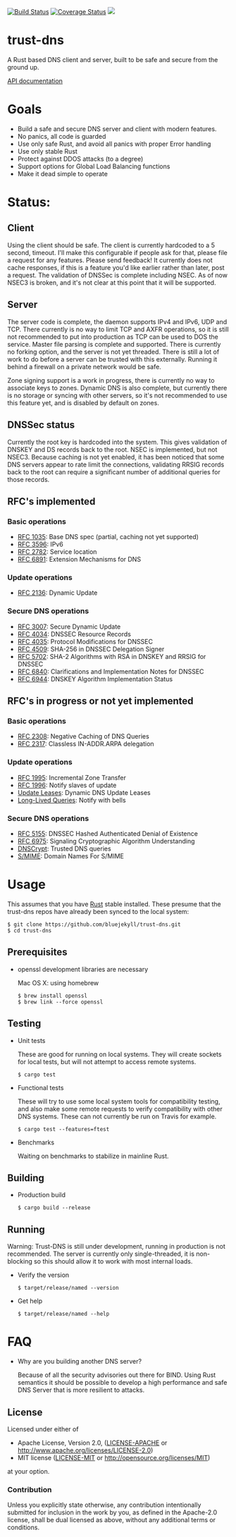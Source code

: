 [![Build Status](https://travis-ci.org/bluejekyll/trust-dns.svg?branch=master)](https://travis-ci.org/bluejekyll/trust-dns)
[![Coverage Status](https://coveralls.io/repos/github/bluejekyll/trust-dns/badge.svg?branch=master)](https://coveralls.io/github/bluejekyll/trust-dns?branch=master)
[![](http://meritbadge.herokuapp.com/trust-dns)](https://crates.io/crates/trust-dns)


# trust-dns

A Rust based DNS client and server, built to be safe and secure from the
ground up.

[API documentation](http://trust-dns.org/target/doc/trust_dns/index.html)

# Goals

- Build a safe and secure DNS server and client with modern features.
- No panics, all code is guarded
- Use only safe Rust, and avoid all panics with proper Error handling
- Use only stable Rust
- Protect against DDOS attacks (to a degree)
- Support options for Global Load Balancing functions
- Make it dead simple to operate

# Status:

## Client

Using the client should be safe. The client is currently hardcoded to a 5 second,
timeout. I'll make this configurable if people ask for that, please file a
request for any features. Please send feedback! It currently does not cache
responses, if this is a feature you'd like earlier rather than later, post a
 request. The validation of DNSSec is complete including NSEC. As of now NSEC3
 is broken, and it's not clear at this point that it will be supported.

## Server

The server code is complete, the daemon supports IPv4 and IPv6, UDP and TCP.
There currently is no way to limit TCP and AXFR operations, so it is still not
recommended to put into production as TCP can be used to DOS the service.
Master file parsing is complete and supported. There is currently no forking
option, and the server is not yet threaded. There is still a lot of work to do
before a server can be trusted with this externally. Running it behind a firewall
on a private network would be safe.

Zone signing support is a work in progress, there is currently no way to
associate keys to zones. Dynamic DNS is also complete, but currently there is
no storage or syncing with other servers, so it's not recommended to use this
feature yet, and is disabled by default on zones.

## DNSSec status

Currently the root key is hardcoded into the system. This gives validation of
DNSKEY and DS records back to the root. NSEC is implemented, but not NSEC3.
Because caching is not yet enabled, it has been noticed that some DNS servers
appear to rate limit the connections, validating RRSIG records back to the root
can require a significant number of additional queries for those records.

## RFC's implemented

### Basic operations
- [RFC 1035](https://tools.ietf.org/html/rfc1035): Base DNS spec (partial, caching not yet supported)
- [RFC 3596](https://tools.ietf.org/html/rfc3596): IPv6
- [RFC 2782](https://tools.ietf.org/html/rfc2782): Service location
- [RFC 6891](https://tools.ietf.org/html/rfc6891): Extension Mechanisms for DNS

### Update operations
- [RFC 2136](https://tools.ietf.org/html/rfc2136): Dynamic Update

### Secure DNS operations
- [RFC 3007](https://tools.ietf.org/html/rfc3007): Secure Dynamic Update
- [RFC 4034](https://tools.ietf.org/html/rfc4034): DNSSEC Resource Records
- [RFC 4035](https://tools.ietf.org/html/rfc4035): Protocol Modifications for DNSSEC
- [RFC 4509](https://tools.ietf.org/html/rfc4509): SHA-256 in DNSSEC Delegation Signer
- [RFC 5702](https://tools.ietf.org/html/rfc5702): SHA-2 Algorithms with RSA in DNSKEY and RRSIG for DNSSEC
- [RFC 6840](https://tools.ietf.org/html/rfc6840): Clarifications and Implementation Notes for DNSSEC
- [RFC 6944](https://tools.ietf.org/html/rfc6944): DNSKEY Algorithm Implementation Status

## RFC's in progress or not yet implemented

### Basic operations
- [RFC 2308](https://tools.ietf.org/html/rfc2308): Negative Caching of DNS Queries
- [RFC 2317](https://tools.ietf.org/html/rfc2317): Classless IN-ADDR.ARPA delegation

### Update operations
- [RFC 1995](https://tools.ietf.org/html/rfc1995): Incremental Zone Transfer
- [RFC 1996](https://tools.ietf.org/html/rfc1996): Notify slaves of update
- [Update Leases](https://tools.ietf.org/html/draft-sekar-dns-ul-01): Dynamic DNS Update Leases
- [Long-Lived Queries](http://tools.ietf.org/html/draft-sekar-dns-llq-01): Notify with bells

### Secure DNS operations
- [RFC 5155](https://tools.ietf.org/html/rfc5155): DNSSEC Hashed Authenticated Denial of Existence
- [RFC 6975](https://tools.ietf.org/html/rfc6975): Signaling Cryptographic Algorithm Understanding
- [DNSCrypt](https://dnscrypt.org): Trusted DNS queries
- [S/MIME](https://tools.ietf.org/html/draft-ietf-dane-smime-09): Domain Names For S/MIME

# Usage

This assumes that you have [Rust](https://www.rust-lang.org) stable installed. These
presume that the trust-dns repos have already been synced to the local system:

    $ git clone https://github.com/bluejekyll/trust-dns.git
    $ cd trust-dns

## Prerequisites

-   openssl development libraries are necessary

    Mac OS X: using homebrew

        $ brew install openssl
        $ brew link --force openssl

## Testing

-   Unit tests

    These are good for running on local systems. They will create sockets for
    local tests, but will not attempt to access remote systems.

        $ cargo test

-   Functional tests

    These will try to use some local system tools for compatibility testing,
    and also make some remote requests to verify compatibility with other DNS
    systems. These can not currently be run on Travis for example.

        $ cargo test --features=ftest

-   Benchmarks

    Waiting on benchmarks to stabilize in mainline Rust.

## Building

-   Production build

        $ cargo build --release

## Running

Warning: Trust-DNS is still under development, running in production is not
recommended. The server is currently only single-threaded, it is non-blocking
so this should allow it to work with most internal loads.

-   Verify the version

        $ target/release/named --version

-   Get help

        $ target/release/named --help

# FAQ

-   Why are you building another DNS server?

    Because of all the security advisories out there for BIND.
Using Rust semantics it should be possible to develop a high performance and
safe DNS Server that is more resilient to attacks.

## License

Licensed under either of

 * Apache License, Version 2.0, ([LICENSE-APACHE](LICENSE-APACHE) or http://www.apache.org/licenses/LICENSE-2.0)
 * MIT license ([LICENSE-MIT](LICENSE-MIT) or http://opensource.org/licenses/MIT)

at your option.

### Contribution

Unless you explicitly state otherwise, any contribution intentionally
submitted for inclusion in the work by you, as defined in the Apache-2.0
license, shall be dual licensed as above, without any additional terms or
conditions.
